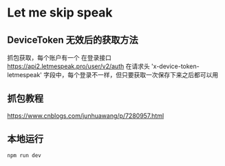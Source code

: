 
# Let me skip speak


## DeviceToken 无效后的获取方法
抓包获取，每个账户有一个
在登录接口 https://api2.letmespeak.pro/user/v2/auth
在请求头 'x-device-token-letmespeak' 字段中，每个登录不一样，但只要获取一次保存下来之后都可以用

## 抓包教程
https://www.cnblogs.com/junhuawang/p/7280957.html

## 本地运行
```
npm run dev
```
